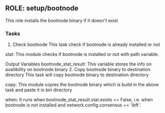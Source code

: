 [//]: # (##############################################################################################)
[//]: # (Copyright Accenture. All Rights Reserved.)
[//]: # (SPDX-License-Identifier: Apache-2.0)
[//]: # (##############################################################################################)

## ROLE: setup/bootnode
This role installs the bootnode binary if it doesn't exist

### Tasks

1. Check bootnode
This task check if bootnode is already installed or not

stat: This module checks if bootnode is installed or not with path variable.

Output Variables
bootnode_stat_result: This variable stores the info on availibility on bootnode binary
2. Copy bootnode binary to destination directory
This task will copy bootnode binary to destination directory

copy: This module copies the bootnode binary which is build in the above task and paste it in bin directory

when: It runs when bootnode_stat_result.stat.exists == False, i.e. when bootnode is not installed and network.config.consensus == 'ibft'.